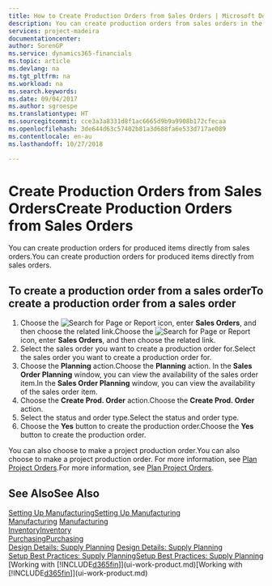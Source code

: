 ```yaml
---
title: How to Create Production Orders from Sales Orders | Microsoft Docs
description: You can create production orders from sales orders in the Sales & Marketing department.
services: project-madeira
documentationcenter: 
author: SorenGP
ms.service: dynamics365-financials
ms.topic: article
ms.devlang: na
ms.tgt_pltfrm: na
ms.workload: na
ms.search.keywords: 
ms.date: 09/04/2017
ms.author: sgroespe
ms.translationtype: HT
ms.sourcegitcommit: cce3a3a8331d8f1ac6665d9b9a9908b172cfecaa
ms.openlocfilehash: 3de644d63c57402b81a3d688fa6e533d717ae089
ms.contentlocale: en-au
ms.lasthandoff: 10/27/2018

---
```

# <a name="create-production-orders-from-sales-orders"></a><span data-ttu-id="c6ac7-103">Create Production Orders from Sales Orders</span><span class="sxs-lookup"><span data-stu-id="c6ac7-103">Create Production Orders from Sales Orders</span></span>
<span data-ttu-id="c6ac7-104">You can create production orders for produced items directly from sales orders.</span><span class="sxs-lookup"><span data-stu-id="c6ac7-104">You can create production orders for produced items directly from sales orders.</span></span>  

## <a name="to-create-a-production-order-from-a-sales-order"></a><span data-ttu-id="c6ac7-105">To create a production order from a sales order</span><span class="sxs-lookup"><span data-stu-id="c6ac7-105">To create a production order from a sales order</span></span>  

1.  <span data-ttu-id="c6ac7-106">Choose the ![Search for Page or Report](media/ui-search/search_small.png "Search for Page or Report icon") icon, enter **Sales Orders**, and then choose the related link.</span><span class="sxs-lookup"><span data-stu-id="c6ac7-106">Choose the ![Search for Page or Report](media/ui-search/search_small.png "Search for Page or Report icon") icon, enter **Sales Orders**, and then choose the related link.</span></span>  
2.  <span data-ttu-id="c6ac7-107">Select the sales order you want to create a production order for.</span><span class="sxs-lookup"><span data-stu-id="c6ac7-107">Select the sales order you want to create a production order for.</span></span>  
3.  <span data-ttu-id="c6ac7-108">Choose the **Planning** action.</span><span class="sxs-lookup"><span data-stu-id="c6ac7-108">Choose the **Planning** action.</span></span> <span data-ttu-id="c6ac7-109">In the **Sales Order Planning** window, you can view the availability of the sales order item.</span><span class="sxs-lookup"><span data-stu-id="c6ac7-109">In the **Sales Order Planning** window, you can view the availability of the sales order item.</span></span>  
4.  <span data-ttu-id="c6ac7-110">Choose the **Create Prod. Order** action.</span><span class="sxs-lookup"><span data-stu-id="c6ac7-110">Choose the **Create Prod. Order** action.</span></span>  
5.  <span data-ttu-id="c6ac7-111">Select the status and order type.</span><span class="sxs-lookup"><span data-stu-id="c6ac7-111">Select the status and order type.</span></span>  
6.  <span data-ttu-id="c6ac7-112">Choose the **Yes** button to create the production order.</span><span class="sxs-lookup"><span data-stu-id="c6ac7-112">Choose the **Yes** button to create the production order.</span></span>

<span data-ttu-id="c6ac7-113">You can also choose to make a project production order.</span><span class="sxs-lookup"><span data-stu-id="c6ac7-113">You can also choose to make a project production order.</span></span> <span data-ttu-id="c6ac7-114">For more information, see [Plan Project Orders](production-how-to-plan-project-orders.md).</span><span class="sxs-lookup"><span data-stu-id="c6ac7-114">For more information, see [Plan Project Orders](production-how-to-plan-project-orders.md).</span></span>   

## <a name="see-also"></a><span data-ttu-id="c6ac7-115">See Also</span><span class="sxs-lookup"><span data-stu-id="c6ac7-115">See Also</span></span>  
[<span data-ttu-id="c6ac7-116">Setting Up Manufacturing</span><span class="sxs-lookup"><span data-stu-id="c6ac7-116">Setting Up Manufacturing</span></span>](production-configure-production-processes.md)  
<span data-ttu-id="c6ac7-117">[Manufacturing](production-manage-manufacturing.md)  </span><span class="sxs-lookup"><span data-stu-id="c6ac7-117">[Manufacturing](production-manage-manufacturing.md)  </span></span>  
[<span data-ttu-id="c6ac7-118">Inventory</span><span class="sxs-lookup"><span data-stu-id="c6ac7-118">Inventory</span></span>](inventory-manage-inventory.md)  
[<span data-ttu-id="c6ac7-119">Purchasing</span><span class="sxs-lookup"><span data-stu-id="c6ac7-119">Purchasing</span></span>](purchasing-manage-purchasing.md)  
<span data-ttu-id="c6ac7-120">[Design Details: Supply Planning](design-details-supply-planning.md) </span><span class="sxs-lookup"><span data-stu-id="c6ac7-120">[Design Details: Supply Planning](design-details-supply-planning.md) </span></span>  
[<span data-ttu-id="c6ac7-121">Setup Best Practices: Supply Planning</span><span class="sxs-lookup"><span data-stu-id="c6ac7-121">Setup Best Practices: Supply Planning</span></span>](setup-best-practices-supply-planning.md)  
<span data-ttu-id="c6ac7-122">[Working with [!INCLUDE[d365fin](includes/d365fin_md.md)]](ui-work-product.md)</span><span class="sxs-lookup"><span data-stu-id="c6ac7-122">[Working with [!INCLUDE[d365fin](includes/d365fin_md.md)]](ui-work-product.md)</span></span>

